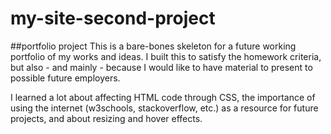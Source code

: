 # my-site-second-project
##portfolio project
This is a bare-bones skeleton for a future working portfolio 
of my works and ideas.
I built this to satisfy the homework criteria, 
but also - and mainly - because I would like to have material to 
present to possible future employers. 

I learned a lot about affecting HTML code through CSS, the importance
of using the internet (w3schools, stackoverflow, etc.) as a resource for
future projects, and about resizing and hover effects.

